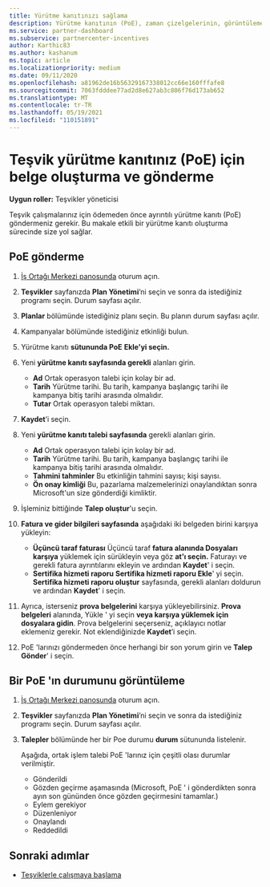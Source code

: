 ```yaml
---
title: Yürütme kanıtınızı sağlama
description: Yürütme kanıtının (PoE), zaman çizelgelerinin, görüntüleme durumunun ve gönderme yönergelerinin önemini anlama.
ms.service: partner-dashboard
ms.subservice: partnercenter-incentives
author: Karthic83
ms.author: kashanum
ms.topic: article
ms.localizationpriority: medium
ms.date: 09/11/2020
ms.openlocfilehash: a81962de16b56329167338012cc66e160fffafe8
ms.sourcegitcommit: 7063fdddee77ad2d8e627ab3c806f76d173ab652
ms.translationtype: MT
ms.contentlocale: tr-TR
ms.lasthandoff: 05/19/2021
ms.locfileid: "110151891"
---
```

# <a name="create-and-submit-documents-for-your-incentives-proof-of-execution-poe"></a>Teşvik yürütme kanıtınız (PoE) için belge oluşturma ve gönderme

**Uygun roller:** Teşvikler yöneticisi

Teşvik çalışmalarınız için ödemeden önce ayrıntılı yürütme kanıtı (PoE) göndermeniz gerekir. Bu makale etkili bir yürütme kanıtı oluşturma sürecinde size yol sağlar.

## <a name="how-to-submit-a-poe"></a>PoE gönderme

1. [İş Ortağı Merkezi panosunda](https://partner.microsoft.com/dashboard/) oturum açın.

2. **Teşvikler** sayfanızda **Plan Yönetimi**’ni seçin ve sonra da istediğiniz programı seçin. Durum sayfası açılır.

3. **Planlar** bölümünde istediğiniz planı seçin. Bu planın durum sayfası açılır.

4. Kampanyalar  bölümünde istediğiniz etkinliği bulun.

5. Yürütme kanıtı **sütununda PoE** **Ekle'yi seçin.**

6. Yeni **yürütme kanıtı sayfasında gerekli** alanları girin.

   - **Ad**  Ortak operasyon talebi için kolay bir ad.
   - **Tarih**  Yürütme tarihi. Bu tarih, kampanya başlangıç tarihi ile kampanya bitiş tarihi arasında olmalıdır.
   - **Tutar**  Ortak operasyon talebi miktarı.

7. **Kaydet**’i seçin.

8. Yeni **yürütme kanıtı talebi sayfasında** gerekli alanları girin.

   - **Ad**  Ortak operasyon talebi için kolay bir ad.
   - **Tarih**  Yürütme tarihi. Bu tarih, kampanya başlangıç tarihi ile kampanya bitiş tarihi arasında olmalıdır.
   - **Tahmini tahminler**   Bu etkinliğin tahmini sayısı; kişi sayısı.
   - **Ön onay kimliği**   Bu, pazarlama malzemelerinizi onaylandıktan sonra Microsoft'un size gönderdiği kimliktir.

9. İşleminiz bittiğinde **Talep oluştur**'u seçin.

10. **Fatura ve gider bilgileri sayfasında** aşağıdaki iki belgeden birini karşıya yükleyin:
    - **Üçüncü taraf faturası**  Üçüncü taraf **fatura alanında Dosyaları karşıya** yüklemek için sürükleyin veya göz **at'ı seçin.** Faturayı ve gerekli fatura ayrıntılarını ekleyin ve ardından **Kaydet**' i seçin.
    - **Sertifika hizmeti raporu**  **Sertifika hizmeti raporu Ekle**' yi seçin. **Sertifika hizmeti raporu oluştur** sayfasında, gerekli alanları doldurun ve ardından **Kaydet**' i seçin.

11. Ayrıca, isterseniz **prova belgelerini** karşıya yükleyebilirsiniz. **Prova belgeleri** alanında, Yükle ' yi seçin **veya karşıya yüklemek için dosyalara gidin**. Prova belgelerini seçerseniz, açıklayıcı notlar eklemeniz gerekir. Not eklendiğinizde **Kaydet**’i seçin.

12. PoE 'larınızı göndermeden önce herhangi bir son yorum girin ve **Talep Gönder**' i seçin.

## <a name="view-the-status-of-a-poe"></a>Bir PoE 'ın durumunu görüntüleme

1. [İş Ortağı Merkezi panosunda](https://partner.microsoft.com/dashboard/) oturum açın.

2. **Teşvikler** sayfanızda **Plan Yönetimi**’ni seçin ve sonra da istediğiniz programı seçin. Durum sayfası açılır.

3. **Talepler** bölümünde her bir Poe durumu **durum** sütununda listelenir.

   Aşağıda, ortak işlem talebi PoE 'larınız için çeşitli olası durumlar verilmiştir.

   - Gönderildi
   - Gözden geçirme aşamasında (Microsoft, PoE ' i gönderdikten sonra ayın son gününden önce gözden geçirmesini tamamlar.)
   - Eylem gerekiyor
   - Düzenleniyor
   - Onaylandı
   - Reddedildi

## <a name="next-steps"></a>Sonraki adımlar

- [Teşviklerle çalışmaya başlama](incentives-get-started-intro.md)